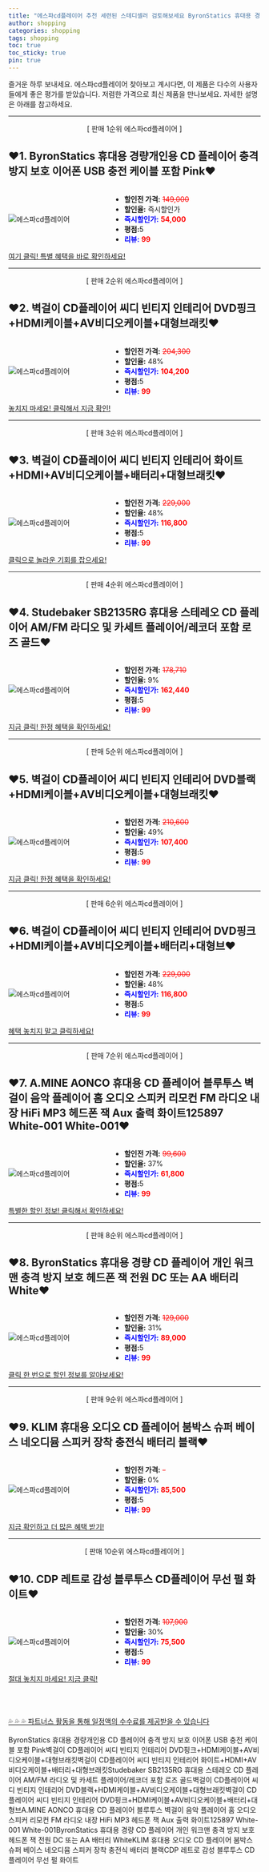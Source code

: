 ```yaml
---
title: "에스파cd플레이어 추천 세련된 스테디셀러 검토해보세요 ByronStatics 휴대용 경량개인용 CD 플레이어"
author: shopping
categories: shopping
tags: shopping
toc: true
toc_sticky: true
pin: true
---
```

즐거운 하루 보내세요. 에스파cd플레이어 찾아보고 계시다면, 이 제품은 다수의 사용자들에게 좋은 평가를 받았습니다. 저렴한 가격으로 최신 제품을 만나보세요. 자세한 설명은 아래를 참고하세요.

---
<p class="toplist" style="margin: 0 auto; display: block; width: fit-content;">[ 판매 1순위 에스파cd플레이어 ]</p>

<h2><strong>❤️1. ByronStatics 휴대용 경량개인용 CD 플레이어 충격 방지 보호 이어폰 USB 충전 케이블 포함 Pink❤️</strong></h2>

<div style="display: flex; align-items: center;">
    <div style="flex: 0.4;">
        <img src="https://thumbnail8.coupangcdn.com/thumbnails/remote/230x230ex/image/vendor_inventory/10c0/40cc99085c1e40790326770fd629c43bfdd1252a0425371b9a06b13283a3.jpg" alt="에스파cd플레이어" style="max-width: 100%;">
    </div>
    <div style="flex: 0.6; margin-left: 10px;">
        <ul>
            <li><strong>할인전 가격:</strong> <del style="color: red;">149,000</del></li>
            <li><strong>할인율:</strong> 즉시할인가</li>
            <li><span style='color:blue'><strong>즉시할인가:</strong></span> <span style='color:red'><strong>54,000</strong></span></li>
            <li><strong>평점:</strong>5</li>
            <li><span style='color:blue'><strong>리뷰:</strong></span> <span style='color:red'><strong>99</strong></span></li>
        </ul>
    </div>
</div>
<div class="center">
    <a href="https://William4Davisa.github.io?lptag=AF9450613&subid=githubio&pageKey=8134587136&traceid=V0-153&itemId=23105508640&vendorItemId=90138811966" class="myButton">
        여기 클릭! 특별 혜택을 바로 확인하세요!
    </a>
</div>


---
<p class="toplist" style="margin: 0 auto; display: block; width: fit-content;">[ 판매 2순위 에스파cd플레이어 ]</p>

<h2><strong>❤️2. 벽걸이 CD플레이어 씨디 빈티지 인테리어 DVD핑크+HDMI케이블+AV비디오케이블+대형브래킷❤️</strong></h2>

<div style="display: flex; align-items: center;">
    <div style="flex: 0.4;">
        <img src="https://thumbnail8.coupangcdn.com/thumbnails/remote/230x230ex/image/vendor_inventory/49d3/fff143f7eb3bcd8cacaef5a0091f7f255e6b799f1f1ae4845a1a825381cb.jpg" alt="에스파cd플레이어" style="max-width: 100%;">
    </div>
    <div style="flex: 0.6; margin-left: 10px;">
        <ul>
            <li><strong>할인전 가격:</strong> <del style="color: red;">204,300</del></li>
            <li><strong>할인율:</strong> 48%</li>
            <li><span style='color:blue'><strong>즉시할인가:</strong></span> <span style='color:red'><strong>104,200</strong></span></li>
            <li><strong>평점:</strong>5</li>
            <li><span style='color:blue'><strong>리뷰:</strong></span> <span style='color:red'><strong>99</strong></span></li>
        </ul>
    </div>
</div>
<div class="center">
    <a href="https://William4Davisa.github.io?lptag=AF9450613&subid=githubio&pageKey=8205345897&traceid=V0-153&itemId=23533778767&vendorItemId=90560046218" class="myButton">
        놓치지 마세요! 클릭해서 지금 확인!
    </a>
</div>


---
<p class="toplist" style="margin: 0 auto; display: block; width: fit-content;">[ 판매 3순위 에스파cd플레이어 ]</p>

<h2><strong>❤️3. 벽걸이 CD플레이어 씨디 빈티지 인테리어 화이트+HDMI+AV비디오케이블+배터리+대형브래킷❤️</strong></h2>

<div style="display: flex; align-items: center;">
    <div style="flex: 0.4;">
        <img src="https://thumbnail7.coupangcdn.com/thumbnails/remote/230x230ex/image/vendor_inventory/2f79/6c0374bdb00b2e1cdf921061955d5c20461cc70db16fb90cac163339fd85.jpg" alt="에스파cd플레이어" style="max-width: 100%;">
    </div>
    <div style="flex: 0.6; margin-left: 10px;">
        <ul>
            <li><strong>할인전 가격:</strong> <del style="color: red;">229,000</del></li>
            <li><strong>할인율:</strong> 48%</li>
            <li><span style='color:blue'><strong>즉시할인가:</strong></span> <span style='color:red'><strong>116,800</strong></span></li>
            <li><strong>평점:</strong>5</li>
            <li><span style='color:blue'><strong>리뷰:</strong></span> <span style='color:red'><strong>99</strong></span></li>
        </ul>
    </div>
</div>
<div class="center">
    <a href="https://William4Davisa.github.io?lptag=AF9450613&subid=githubio&pageKey=8205345897&traceid=V0-153&itemId=23533778766&vendorItemId=90560046213" class="myButton">
        클릭으로 놀라운 기회를 잡으세요!
    </a>
</div>


---
<p class="toplist" style="margin: 0 auto; display: block; width: fit-content;">[ 판매 4순위 에스파cd플레이어 ]</p>

<h2><strong>❤️4. Studebaker SB2135RG 휴대용 스테레오 CD 플레이어 AM/FM 라디오 및 카세트 플레이어/레코더 포함 로즈 골드❤️</strong></h2>

<div style="display: flex; align-items: center;">
    <div style="flex: 0.4;">
        <img src="https://thumbnail10.coupangcdn.com/thumbnails/remote/230x230ex/image/vendor_inventory/4fca/41411531bc0b4e2d7554c7a9ceb9d7c207fe7e5794b1e9403bf8c3afa628.jpg" alt="에스파cd플레이어" style="max-width: 100%;">
    </div>
    <div style="flex: 0.6; margin-left: 10px;">
        <ul>
            <li><strong>할인전 가격:</strong> <del style="color: red;">178,710</del></li>
            <li><strong>할인율:</strong> 9%</li>
            <li><span style='color:blue'><strong>즉시할인가:</strong></span> <span style='color:red'><strong>162,440</strong></span></li>
            <li><strong>평점:</strong>5</li>
            <li><span style='color:blue'><strong>리뷰:</strong></span> <span style='color:red'><strong>99</strong></span></li>
        </ul>
    </div>
</div>
<div class="center">
    <a href="https://William4Davisa.github.io?lptag=AF9450613&subid=githubio&pageKey=7512816899&traceid=V0-153&itemId=19688443573&vendorItemId=90704544699" class="myButton">
        지금 클릭! 한정 혜택을 확인하세요!
    </a>
</div>


---
<p class="toplist" style="margin: 0 auto; display: block; width: fit-content;">[ 판매 5순위 에스파cd플레이어 ]</p>

<h2><strong>❤️5. 벽걸이 CD플레이어 씨디 빈티지 인테리어 DVD블랙+HDMI케이블+AV비디오케이블+대형브래킷❤️</strong></h2>

<div style="display: flex; align-items: center;">
    <div style="flex: 0.4;">
        <img src="https://thumbnail6.coupangcdn.com/thumbnails/remote/230x230ex/image/vendor_inventory/81fa/e6a3727c28ae3135e548282678f4c2672134600a5b421e5f4baedfc71ee0.jpg" alt="에스파cd플레이어" style="max-width: 100%;">
    </div>
    <div style="flex: 0.6; margin-left: 10px;">
        <ul>
            <li><strong>할인전 가격:</strong> <del style="color: red;">210,600</del></li>
            <li><strong>할인율:</strong> 49%</li>
            <li><span style='color:blue'><strong>즉시할인가:</strong></span> <span style='color:red'><strong>107,400</strong></span></li>
            <li><strong>평점:</strong>5</li>
            <li><span style='color:blue'><strong>리뷰:</strong></span> <span style='color:red'><strong>99</strong></span></li>
        </ul>
    </div>
</div>
<div class="center">
    <a href="https://William4Davisa.github.io?lptag=AF9450613&subid=githubio&pageKey=8205345897&traceid=V0-153&itemId=23533778768&vendorItemId=90560046230" class="myButton">
        지금 클릭! 한정 혜택을 확인하세요!
    </a>
</div>


---
<p class="toplist" style="margin: 0 auto; display: block; width: fit-content;">[ 판매 6순위 에스파cd플레이어 ]</p>

<h2><strong>❤️6. 벽걸이 CD플레이어 씨디 빈티지 인테리어 DVD핑크+HDMI케이블+AV비디오케이블+배터리+대형브❤️</strong></h2>

<div style="display: flex; align-items: center;">
    <div style="flex: 0.4;">
        <img src="https://thumbnail7.coupangcdn.com/thumbnails/remote/230x230ex/image/vendor_inventory/c70e/95b8a2be74bca979a7748657b9cb690d09f7cdeb868fd080ac3f89390bff.jpg" alt="에스파cd플레이어" style="max-width: 100%;">
    </div>
    <div style="flex: 0.6; margin-left: 10px;">
        <ul>
            <li><strong>할인전 가격:</strong> <del style="color: red;">229,000</del></li>
            <li><strong>할인율:</strong> 48%</li>
            <li><span style='color:blue'><strong>즉시할인가:</strong></span> <span style='color:red'><strong>116,800</strong></span></li>
            <li><strong>평점:</strong>5</li>
            <li><span style='color:blue'><strong>리뷰:</strong></span> <span style='color:red'><strong>99</strong></span></li>
        </ul>
    </div>
</div>
<div class="center">
    <a href="https://William4Davisa.github.io?lptag=AF9450613&subid=githubio&pageKey=8205345897&traceid=V0-153&itemId=23533778770&vendorItemId=90560046251" class="myButton">
        혜택 놓치지 말고 클릭하세요!
    </a>
</div>


---
<p class="toplist" style="margin: 0 auto; display: block; width: fit-content;">[ 판매 7순위 에스파cd플레이어 ]</p>

<h2><strong>❤️7. A.MINE AONCO 휴대용 CD 플레이어 블루투스 벽걸이 음악 플레이어 홈 오디오 스피커 리모컨 FM 라디오 내장 HiFi MP3 헤드폰 잭 Aux 출력 화이트125897 White-001 White-001❤️</strong></h2>

<div style="display: flex; align-items: center;">
    <div style="flex: 0.4;">
        <img src="https://thumbnail6.coupangcdn.com/thumbnails/remote/230x230ex/image/vendor_inventory/286a/8a91ef89131916ec09fafdd66fa429c80884dfce913ff3c56c1f59aee8fe.jpg" alt="에스파cd플레이어" style="max-width: 100%;">
    </div>
    <div style="flex: 0.6; margin-left: 10px;">
        <ul>
            <li><strong>할인전 가격:</strong> <del style="color: red;">99,600</del></li>
            <li><strong>할인율:</strong> 37%</li>
            <li><span style='color:blue'><strong>즉시할인가:</strong></span> <span style='color:red'><strong>61,800</strong></span></li>
            <li><strong>평점:</strong>5</li>
            <li><span style='color:blue'><strong>리뷰:</strong></span> <span style='color:red'><strong>99</strong></span></li>
        </ul>
    </div>
</div>
<div class="center">
    <a href="https://William4Davisa.github.io?lptag=AF9450613&subid=githubio&pageKey=7562529455&traceid=V0-153&itemId=19927490708&vendorItemId=90761309061" class="myButton">
        특별한 할인 정보! 클릭해서 확인하세요!
    </a>
</div>


---
<p class="toplist" style="margin: 0 auto; display: block; width: fit-content;">[ 판매 8순위 에스파cd플레이어 ]</p>

<h2><strong>❤️8. ByronStatics 휴대용 경량 CD 플레이어 개인 워크맨 충격 방지 보호 헤드폰 잭 전원 DC 또는 AA 배터리 White❤️</strong></h2>

<div style="display: flex; align-items: center;">
    <div style="flex: 0.4;">
        <img src="https://thumbnail8.coupangcdn.com/thumbnails/remote/230x230ex/image/vendor_inventory/0c43/eadd9c92f01e2ec9071634d8585b3e7da159260cf27c8ff3ba4daa484d3f.jpg" alt="에스파cd플레이어" style="max-width: 100%;">
    </div>
    <div style="flex: 0.6; margin-left: 10px;">
        <ul>
            <li><strong>할인전 가격:</strong> <del style="color: red;">129,000</del></li>
            <li><strong>할인율:</strong> 31%</li>
            <li><span style='color:blue'><strong>즉시할인가:</strong></span> <span style='color:red'><strong>89,000</strong></span></li>
            <li><strong>평점:</strong>5</li>
            <li><span style='color:blue'><strong>리뷰:</strong></span> <span style='color:red'><strong>99</strong></span></li>
        </ul>
    </div>
</div>
<div class="center">
    <a href="https://William4Davisa.github.io?lptag=AF9450613&subid=githubio&pageKey=8134576824&traceid=V0-153&itemId=23105471120&vendorItemId=90138774429" class="myButton">
        클릭 한 번으로 할인 정보를 알아보세요!
    </a>
</div>


---
<p class="toplist" style="margin: 0 auto; display: block; width: fit-content;">[ 판매 9순위 에스파cd플레이어 ]</p>

<h2><strong>❤️9. KLIM 휴대용 오디오 CD 플레이어 붐박스 슈퍼 베이스 네오디뮴 스피커 장착 충전식 배터리 블랙❤️</strong></h2>

<div style="display: flex; align-items: center;">
    <div style="flex: 0.4;">
        <img src="https://thumbnail10.coupangcdn.com/thumbnails/remote/230x230ex/image/vendor_inventory/149b/c522e39530dd4fa1721e7c1835e46b0c79bcffeaa7ffab01c136791686c2.jpg" alt="에스파cd플레이어" style="max-width: 100%;">
    </div>
    <div style="flex: 0.6; margin-left: 10px;">
        <ul>
            <li><strong>할인전 가격:</strong> <del style="color: red;">-</del></li>
            <li><strong>할인율:</strong> 0%</li>
            <li><span style='color:blue'><strong>즉시할인가:</strong></span> <span style='color:red'><strong>85,500</strong></span></li>
            <li><strong>평점:</strong>5</li>
            <li><span style='color:blue'><strong>리뷰:</strong></span> <span style='color:red'><strong>99</strong></span></li>
        </ul>
    </div>
</div>
<div class="center">
    <a href="https://William4Davisa.github.io?lptag=AF9450613&subid=githubio&pageKey=7912418353&traceid=V0-153&itemId=21715579869&vendorItemId=90766330966" class="myButton">
        지금 확인하고 더 많은 혜택 받기!
    </a>
</div>


---
<p class="toplist" style="margin: 0 auto; display: block; width: fit-content;">[ 판매 10순위 에스파cd플레이어 ]</p>

<h2><strong>❤️10. CDP 레트로 감성 블루투스 CD플레이어 무선 펄 화이트❤️</strong></h2>

<div style="display: flex; align-items: center;">
    <div style="flex: 0.4;">
        <img src="https://thumbnail10.coupangcdn.com/thumbnails/remote/230x230ex/image/vendor_inventory/36cd/0f1bb1352d86691a767e887fd0d5ccdc0ed545b7ad90c82629e1b0a1daf4.jpg" alt="에스파cd플레이어" style="max-width: 100%;">
    </div>
    <div style="flex: 0.6; margin-left: 10px;">
        <ul>
            <li><strong>할인전 가격:</strong> <del style="color: red;">107,900</del></li>
            <li><strong>할인율:</strong> 30%</li>
            <li><span style='color:blue'><strong>즉시할인가:</strong></span> <span style='color:red'><strong>75,500</strong></span></li>
            <li><strong>평점:</strong>5</li>
            <li><span style='color:blue'><strong>리뷰:</strong></span> <span style='color:red'><strong>99</strong></span></li>
        </ul>
    </div>
</div>
<div class="center">
    <a href="https://William4Davisa.github.io?lptag=AF9450613&subid=githubio&pageKey=8206437257&traceid=V0-153&itemId=23541134475&vendorItemId=90567359460" class="myButton">
        절대 놓치지 마세요! 지금 클릭!
    </a>
</div>

<br><br><br>[💦 💦 💦 파트너스 활동을 통해 일정액의 수수료를 제공받을 수 있습니다](https://link.coupang.com/a/bcpT2c)<br><br>ByronStatics 휴대용 경량개인용 CD 플레이어 충격 방지 보호 이어폰 USB 충전 케이블 포함 Pink벽걸이 CD플레이어 씨디 빈티지 인테리어 DVD핑크+HDMI케이블+AV비디오케이블+대형브래킷벽걸이 CD플레이어 씨디 빈티지 인테리어 화이트+HDMI+AV비디오케이블+배터리+대형브래킷Studebaker SB2135RG 휴대용 스테레오 CD 플레이어 AM/FM 라디오 및 카세트 플레이어/레코더 포함 로즈 골드벽걸이 CD플레이어 씨디 빈티지 인테리어 DVD블랙+HDMI케이블+AV비디오케이블+대형브래킷벽걸이 CD플레이어 씨디 빈티지 인테리어 DVD핑크+HDMI케이블+AV비디오케이블+배터리+대형브A.MINE AONCO 휴대용 CD 플레이어 블루투스 벽걸이 음악 플레이어 홈 오디오 스피커 리모컨 FM 라디오 내장 HiFi MP3 헤드폰 잭 Aux 출력 화이트125897 White-001 White-001ByronStatics 휴대용 경량 CD 플레이어 개인 워크맨 충격 방지 보호 헤드폰 잭 전원 DC 또는 AA 배터리 WhiteKLIM 휴대용 오디오 CD 플레이어 붐박스 슈퍼 베이스 네오디뮴 스피커 장착 충전식 배터리 블랙CDP 레트로 감성 블루투스 CD플레이어 무선 펄 화이트